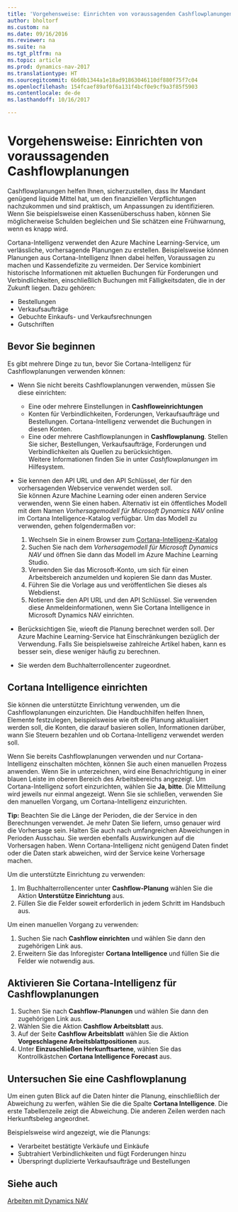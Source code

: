 ```yaml
---
title: 'Vorgehensweise: Einrichten von voraussagenden Cashflowplanungen'
author: bholtorf
ms.custom: na
ms.date: 09/16/2016
ms.reviewer: na
ms.suite: na
ms.tgt_pltfrm: na
ms.topic: article
ms.prod: dynamics-nav-2017
ms.translationtype: HT
ms.sourcegitcommit: 6b60b1344a1e18ad91863046110df880f75f7c04
ms.openlocfilehash: 154fcaef89af0f6a131f4bcf0e9cf9a3f85f5903
ms.contentlocale: de-de
ms.lasthandoff: 10/16/2017

---
```


# <a name="how-to-make-predictive-cash-flow-forecasts"></a>Vorgehensweise: Einrichten von voraussagenden Cashflowplanungen
Cashflowplanungen helfen Ihnen, sicherzustellen, dass Ihr Mandant genügend liquide Mittel hat, um den finanziellen Verpflichtungen nachzukommen und sind praktisch, um Anpassungen zu identifizieren. Wenn Sie beispielsweise einen Kassenüberschuss haben, können Sie möglicherweise Schulden begleichen und Sie schätzen eine Frühwarnung, wenn es knapp wird. 

Cortana-Intelligenz verwendet den Azure Machine Learning-Service, um verlässliche, vorhersagende Planungen zu erstellen. Beispielsweise können Planungen aus Cortana-Intelligenz Ihnen dabei helfen, Voraussagen zu machen und Kassendefizite zu vermeiden. Der Service kombiniert historische Informationen mit aktuellen Buchungen für Forderungen und Verbindlichkeiten, einschließlich Buchungen mit Fälligkeitsdaten, die in der Zukunft liegen. Dazu gehören:
* Bestellungen
* Verkaufsaufträge
* Gebuchte Einkaufs- und Verkaufsrechnungen
* Gutschriften

## <a name="before-you-start"></a>Bevor Sie beginnen  
Es gibt mehrere Dinge zu tun, bevor Sie Cortana-Intelligenz für Cashflowplanungen verwenden können: 
* Wenn Sie nicht bereits Cashflowplanungen verwenden, müssen Sie diese einrichten:
    * Eine oder mehrere Einstellungen in **Cashfloweinrichtungen** 
    * Konten für Verbindlichkeiten, Forderungen, Verkaufsaufträge und Bestellungen. Cortana-Intelligenz verwendet die Buchungen in diesen Konten.
    * Eine oder mehrere Cashflowplanungen in **Cashflowplanung**. Stellen Sie sicher, Bestellungen, Verkaufsaufträge, Forderungen und Verbindlichkeiten als Quellen zu berücksichtigen.  
    Weitere Informationen finden Sie in unter _Cashflowplanungen_ im Hilfesystem. 
* Sie kennen den API URL und den API Schlüssel, der für den vorhersagenden Webservice verwendet werden soll.  
    Sie können Azure Machine Learning oder einen anderen Service verwenden, wenn Sie einen haben. Alternativ ist ein öffentliches Modell mit dem Namen _Vorhersagemodell für Microsoft Dynamics NAV_ online im Cortana Intelligence-Katalog verfügbar. Um das Modell zu verwenden, gehen folgendermaßen vor:

    1. Wechseln Sie in einem Browser zum [Cortana-Intelligenz-Katalog](https://go.microsoft.com/fwlink/?linkid=828352)
    2. Suchen Sie nach dem _Vorhersagemodell für Microsoft Dynamics NAV_ und öffnen Sie dann das Modell im Azure Machine Learning Studio.
    3. Verwenden Sie das Microsoft-Konto, um sich für einen Arbeitsbereich anzumelden und kopieren Sie dann das Muster.
    4. Führen Sie die Vorlage aus und veröffentlichen Sie dieses als Webdienst.
    5. Notieren Sie den API URL und den API Schlüssel. Sie verwenden diese Anmeldeinformationen, wenn Sie Cortana Intelligence in Microsoft Dynamics NAV einrichten.  

* Berücksichtigen Sie, wieoft die Planung berechnet werden soll. Der Azure Machine Learning-Service hat Einschränkungen bezüglich der Verwendung. Falls Sie beispielsweise zahlreiche Artikel haben, kann es besser sein, diese weniger häufig zu berechnen. 
* Sie werden dem Buchhalterrollencenter zugeordnet. 

## <a name="set-up-cortana-intelligence"></a>Cortana Intelligence einrichten
Sie können die unterstützte Einrichtung verwenden, um die Cashflowplanungen einzurichten. Die Handbuchhilfen helfen Ihnen, Elemente festzulegen, beispielsweise wie oft die Planung aktualisiert werden soll, die Konten, die darauf basieren sollen, Informationen darüber, wann Sie Steuern bezahlen und ob Cortana-Intelligenz verwendet werden soll.  

Wenn Sie bereits Cashflowplanungen verwenden und nur Cortana-Intelligenz einschalten möchten, können Sie auch einen manuellen Prozess anwenden. Wenn Sie in unterzeichnen, wird eine Benachrichtigung in einer blauen Leiste im oberen Bereich des Arbeitsbereichs angezeigt. Um Cortana-Intelligenz sofort einzurichten, wählen Sie **Ja, bitte**. Die Mitteilung wird jeweils nur einmal angezeigt. Wenn Sie sie schließen, verwenden Sie den manuellen Vorgang, um Cortana-Intelligenz einzurichten.  

**Tip:** Beachten Sie die Länge der Perioden, die der Service in den Berechnungen verwendet. Je mehr Daten Sie liefern, umso genauer wird die Vorhersage sein. Halten Sie auch nach umfangreichen Abweichungen in Perioden Ausschau. Sie werden ebenfalls Auswirkungen auf die Vorhersagen haben. Wenn Cortana-Intelligenz nicht genügend Daten findet oder die Daten stark abweichen, wird der Service keine Vorhersage machen. 

Um die unterstützte Einrichtung zu verwenden:
1. Im Buchhalterrollencenter unter **Cashflow-Planung** wählen Sie die Aktion **Unterstütze Einrichtung** aus.
2. Füllen Sie die Felder soweit erforderlich in jedem Schritt im Handsbuch aus.

Um einen manuellen Vorgang zu verwenden:
1. Suchen Sie nach **Cashflow einrichten** und wählen Sie dann den zugehörigen Link aus.
2. Erweitern Sie das Inforegister **Cortana Intelligence** und füllen Sie die Felder wie notwendig aus.

## <a name="turn-on-cortana-intelligence-for-cash-flow-forecasts"></a>Aktivieren Sie Cortana-Intelligenz für Cashflowplanungen
1. Suchen Sie nach **Cashflow-Planungen** und wählen Sie dann den zugehörigen Link aus.
2. Wählen Sie die Aktion **Cashflow Arbeitsblatt** aus.
3. Auf der Seite **Cashflow Arbeitsblatt** wählen Sie die Aktion **Vorgeschlagene Arbeitsblattpositionen** aus.  
4. Unter **Einzuschließen Herkunftsartene**, wählen Sie das Kontrollkästchen **Cortana Intelligence Forecast** aus.

## <a name="investigate-a-cash-flow-forecast"></a>Untersuchen Sie eine Cashflowplanung
Um einen guten Blick auf die Daten hinter die Planung, einschließlich der Abweichung zu werfen, wählen Sie die die Spalte **Cortana Intelligence**. Die erste Tabellenzeile zeigt die Abweichung. Die anderen Zeilen werden nach Herkunftsbeleg angeordnet.  

Beispielsweise wird angezeigt, wie die Planungs:    
* Verarbeitet bestätigte Verkäufe und Einkäufe 
* Subtrahiert Verbindlichkeiten und fügt Forderungen hinzu
* Überspringt duplizierte Verkaufsaufträge und Bestellungen

## <a name="see-also"></a>Siehe auch  
[Arbeiten mit Dynamics NAV](ui-work-product.md)

